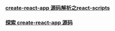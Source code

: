 ### [create-react-app 源码解析之react-scripts](https://juejin.im/post/5af98aaf518825426d2d4142)
### [探索 create-react-app 源码](https://juejin.im/post/5af452fd518825671c0e96e5)
